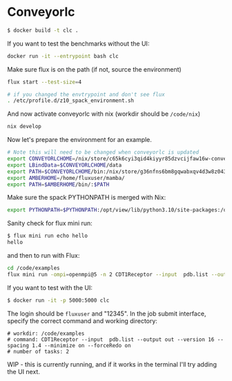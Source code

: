 # Conveyorlc


```bash
$ docker build -t clc .
```

If you want to test the benchmarks without the UI:

```bash
docker run -it --entrypoint bash clc
```

Make sure flux is on the path (if not, source the environment)

```bash
flux start --test-size=4
```
```bash
# if you changed the envtrypoint and don't see flux
. /etc/profile.d/z10_spack_environment.sh
```
And now activate conveyorlc with nix (workdir should be `/code/nix`)

```bash
nix develop
```

Now let's prepare the environment for an example.

```bash
# Note this will need to be changed when conveyorlc is updated
export CONVEYORLCHOME=/nix/store/c65k6cyi3qid4kiyyr85dzvcijfaw16w-conveyorlc-1.1.2-1/
export LBindData=$CONVEYORLCHOME/data
export PATH=$CONVEYORLCHOME/bin:/nix/store/g36nfns6bm8gqwabxqv4d3w8z043x71g-openbabel-2.4.1/bin:$PATH
export AMBERHOME=/home/fluxuser/mamba/
export PATH=$AMBERHOME/bin/:$PATH
```

Make sure the spack PYTHONPATH is merged with Nix:

```bash
export PYTHONPATH=$PYTHONPATH:/opt/view/lib/python3.10/site-packages:/opt/software/linux-ubuntu20.04-x86_64/gcc-9.4.0/py-pyrsistent-0.18.1-4y45yicct333hekudm6spwmfo4zurvir/lib/python3.10/site-packages:/opt/software/linux-ubuntu20.04-x86_64/gcc-9.4.0/py-attrs-22.1.0-6l7qhin5aaqyev56skpsvruxox2ywn3s/lib/python3.10/site-packages:/opt/software/linux-ubuntu20.04-x86_64/gcc-9.4.0/py-pycparser-2.21-7seqp6a5ivvr4t3xygon2ttiyh55bbm6/lib/python3.10/site-packages:/opt/software/linux-ubuntu20.04-x86_64/gcc-9.4.0/py-pyyaml-6.0-ayf2ig4btgiev7ir675l7oywhvgl7rhs/lib/python3.10/site-packages:/opt/software/linux-ubuntu20.04-x86_64/gcc-9.4.0/py-jsonschema-4.16.0-6zl5yjunrcsn4zpywynn5oph32iqlvou/lib/python3.10/site-packages:/opt/software/linux-ubuntu20.04-x86_64/gcc-9.4.0/py-cffi-1.15.0-gyk2my27jc3b5gno4zcqtm3riumyl4vp/lib/python3.10/site-packages;
```

Sanity check for flux mini run:

```bash
$ flux mini run echo hello
hello
```

and then to run with Flux:

```bash
cd /code/examples
flux mini run -ompi=openmpi@5 -n 2 CDT1Receptor --input  pdb.list --output out --version 16 --spacing 1.4 --minimize on --forceRedo on
```

If you want to test with the UI:

```bash
$ docker run -it -p 5000:5000 clc
```

The login should be `fluxuser` and "12345".
In the job submit interface, specify the correct command and working directory:

```
# workdir: /code/examples
# command: CDT1Receptor --input  pdb.list --output out --version 16 --spacing 1.4 --minimize on --forceRedo on
# number of tasks: 2
```

WIP - this is currently running, and if it works in the terminal I'll try adding the UI next.
